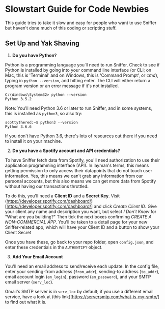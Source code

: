 # Slowstart Guide for Code Newbies
This guide tries to take it slow and easy for people who want to use Sniffer but haven't done much of this coding or scripting stuff.

## Set Up and Yak Shaving
1. **Do you have Python?**

Python is a programming language you'll need to run Sniffer. Check to see if Python is installed by going into your command line interface (or CLI; on Mac, this is 'Terminal' and on Windows, this is 'Command Prompt', or *cmd*), typing in ```python --version```, and hitting enter. The CLI will either return a program version or an error message if it's not installed.

```
C:\Windows\System32> python --version
Python 3.5.2
```

Note: You'll need Python 3.6 or later to run Sniffer, and in some systems, this is installed as ```python3```, so also try:
```
scottythered:~$ python3 --version
Python 3.6.6
```
If you don't have Python 3.6, there's lots of resources out there if you need to install it on your machine.

2. **Do you have a Spotify account and API credentials?**

To have Sniffer fetch data from Spotify, you'll need authorization to use their application programming interface (API). In layman's terms, this means getting permission to only access their datapoints that do not touch user information. Yes, this means we can't grab any information from our personal accounts, but this also means we can get more data from Spotify without having our transactions throttled.

To do this, you'll need a **Client ID** and a **Secret Key**. Visit (https://developer.spotify.com/dashboard/)[https://developer.spotify.com/dashboard/] and click *Create Client ID*. Give your client any name and description you want, but select *I Don't Know* for "What are you building?" Then tick the next boxes confirming *CREATE A NON-COMMERCIAL APP*. You'll be taken to a detail page for your new Sniffer-related app, which will have your Client ID and a button to show your Client Secret

Once you have these, go back to your repo folder, open ```config.json```, and enter these credentials in the ```AUTHENTIFY``` object.

3. **Add Your Email Account**

You'll need an email address to send/receive each update. In the config file, enter your sending-from address (```from_addr```), sending-to address (```to_addr```), email account login (```em_login```), password (```em_password```), and your SMTP email server (```serv_loc```).

Gmail's SMTP server is in ```serv_loc``` by default; if you use a different email service, have a look at (this link)[https://serversmtp.com/what-is-my-smtp/] to find out what it is.
